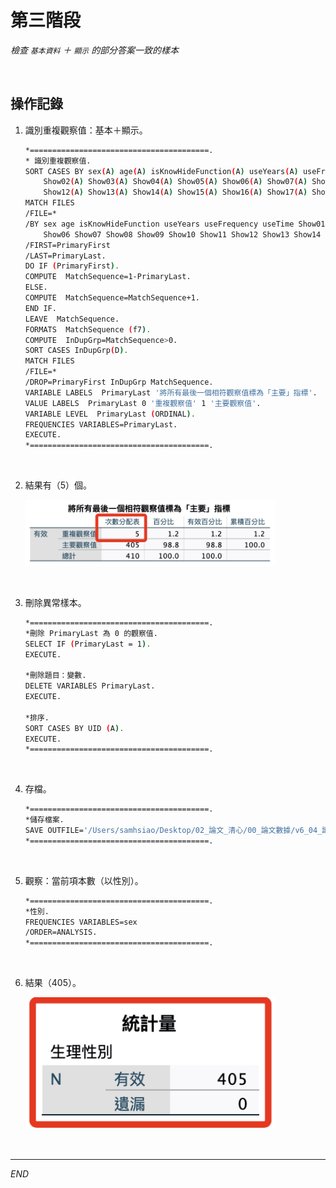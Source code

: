 # 第三階段

_檢查 `基本資料` ＋ `顯示` 的部分答案一致的樣本_

<br>

## 操作記錄

1. 識別重複觀察值：基本＋顯示。

    ```bash
    *========================================.
    * 識別重複觀察值.
    SORT CASES BY sex(A) age(A) isKnowHideFunction(A) useYears(A) useFrequency(A) useTime(A) Show01(A) 
        Show02(A) Show03(A) Show04(A) Show05(A) Show06(A) Show07(A) Show08(A) Show09(A) Show10(A) Show11(A) 
        Show12(A) Show13(A) Show14(A) Show15(A) Show16(A) Show17(A) Show18(A).
    MATCH FILES
    /FILE=*
    /BY sex age isKnowHideFunction useYears useFrequency useTime Show01 Show02 Show03 Show04 Show05 
        Show06 Show07 Show08 Show09 Show10 Show11 Show12 Show13 Show14 Show15 Show16 Show17 Show18
    /FIRST=PrimaryFirst
    /LAST=PrimaryLast.
    DO IF (PrimaryFirst).
    COMPUTE  MatchSequence=1-PrimaryLast.
    ELSE.
    COMPUTE  MatchSequence=MatchSequence+1.
    END IF.
    LEAVE  MatchSequence.
    FORMATS  MatchSequence (f7).
    COMPUTE  InDupGrp=MatchSequence>0.
    SORT CASES InDupGrp(D).
    MATCH FILES
    /FILE=*
    /DROP=PrimaryFirst InDupGrp MatchSequence.
    VARIABLE LABELS  PrimaryLast '將所有最後一個相符觀察值標為「主要」指標'.
    VALUE LABELS  PrimaryLast 0 '重複觀察值' 1 '主要觀察值'.
    VARIABLE LEVEL  PrimaryLast (ORDINAL).
    FREQUENCIES VARIABLES=PrimaryLast.
    EXECUTE.
    *========================================.
    ```

<br>

2. 結果有（5）個。

    <img src="images/img_10.png" width="400px">

<br>

3. 刪除異常樣本。

    ```bash
    *========================================.
    *刪除 PrimaryLast 為 0 的觀察值.
    SELECT IF (PrimaryLast = 1).
    EXECUTE.

    *刪除題目：變數.
    DELETE VARIABLES PrimaryLast.
    EXECUTE.

    *排序.
    SORT CASES BY UID (A).
    EXECUTE.
    *========================================.
    ```

<br>

4. 存檔。

    ```bash
    *========================================.
    *儲存檔案.
    SAVE OUTFILE='/Users/samhsiao/Desktop/02_論文_清心/00_論文數據/v6_04_識別重複觀察值03.sav'.
    *========================================.
    ```

<br>

5. 觀察：當前項本數（以性別）。

    ```bash
    *========================================.
    *性別.
    FREQUENCIES VARIABLES=sex
    /ORDER=ANALYSIS.
    *========================================.
    ```

<br>

6. 結果（405）。

    <img src="images/img_11.png" width="400px">

<br>

___

_END_
